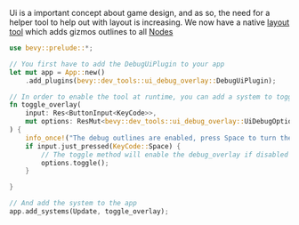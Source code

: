 Ui is a important concept about game design, and as so, the need for a helper tool to help out with layout is increasing.
We now have a native [layout tool](https://dev-docs.bevyengine.org/bevy/dev_tools/ui_debug_overlay/struct.DebugUiPlugin.html) which adds gizmos outlines to all [Nodes](https://dev-docs.bevyengine.org/bevy/ui/struct.Node.html)

```rust
use bevy::prelude::*;

// You first have to add the DebugUiPlugin to your app
let mut app = App::new()
    .add_plugins(bevy::dev_tools::ui_debug_overlay::DebugUiPlugin);

// In order to enable the tool at runtime, you can add a system to toggle it
fn toggle_overlay(
    input: Res<ButtonInput<KeyCode>>,
    mut options: ResMut<bevy::dev_tools::ui_debug_overlay::UiDebugOptions>,
) {
    info_once!("The debug outlines are enabled, press Space to turn them on/off");
    if input.just_pressed(KeyCode::Space) {
        // The toggle method will enable the debug_overlay if disabled and disable if enabled
        options.toggle();
    }

}

// And add the system to the app
app.add_systems(Update, toggle_overlay);
```

